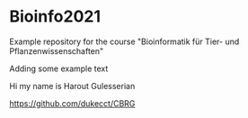 # Bioinfo2021
Example repository for the course "Bioinformatik für Tier- und Pflanzenwissenschaften" 

Adding some example text

Hi my name is Harout Gulesserian


https://github.com/dukecct/CBRG
